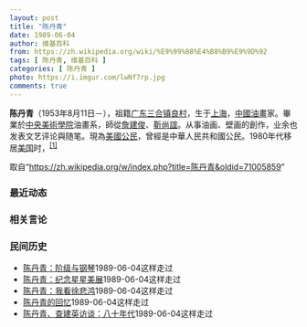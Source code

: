 ```yaml
---
layout: post
title: "陈丹青"
date: 1989-06-04
author: 维基百科
from: https://zh.wikipedia.org/wiki/%E9%99%88%E4%B8%B9%E9%9D%92
tags: [ 陈丹青, 维基百科 ]
categories: [ 陈丹青 ]
photo: https://i.imgur.com/lwNf7rp.jpg
comments: true
---
```

<div class="mw-parser-output">
<p><b>陈丹青</b>（1953年8月11日<span class="useeditintro" title="Template:BLP editintro">－</span>），祖籍<a href="/wiki/%E5%B9%BF%E4%B8%9C" class="mw-redirect" title="广东">广东</a><a href="/wiki/%E5%8F%B0%E5%B1%B1%E5%B8%82" title="台山市">三合镇良村</a>，生于<a href="/wiki/%E4%B8%8A%E6%B5%B7" class="mw-redirect" title="上海">上海</a>，<a href="/wiki/%E4%B8%AD%E5%9C%8B%E6%B2%B9%E7%95%AB" title="中國油畫">中國油畫</a>家。畢業於<a href="/wiki/%E4%B8%AD%E5%A4%AE%E7%BE%8E%E8%A1%93%E5%AD%B8%E9%99%A2" class="mw-redirect" title="中央美術學院">中央美術學院</a>油畫系，師從<a href="/wiki/%E8%A9%B9%E5%BB%BA%E4%BF%8A" title="詹建俊">詹建俊</a>、<a href="/wiki/%E9%9D%B3%E5%B0%9A%E8%AA%BC" class="mw-redirect" title="靳尚誼">靳尚誼</a>。从事油画、壁画的創作，业余也发表文艺评论與随笔。現為<a href="/wiki/%E7%BE%8E%E5%9B%BD%E5%85%AC%E6%B0%91" title="美国公民">美國公民</a>，曾經是中華人民共和國公民。1980年代移居<a href="/wiki/%E7%BE%8E%E5%9B%BD" title="美国">美国</a>时，<sup id="cite_ref-1" class="reference"><a href="#cite_note-1">[1]</a></sup>
</p>
</div><noscript><img src="//zh.wikipedia.org/wiki/Special:CentralAutoLogin/start?type=1x1" alt="" title="" width="1" height="1" style="border: none; position: absolute;"></noscript>
<div class="printfooter">取自“<a dir="ltr" href="https://zh.wikipedia.org/w/index.php?title=陈丹青&amp;oldid=71005859">https://zh.wikipedia.org/w/index.php?title=陈丹青&amp;oldid=71005859</a>”</div><div id="recent-news"><h3>最近动态</h3><ul></ul></div><div id="open-opinion"><h3>相关言论</h3><ul></ul></div><div id="mjls-record"><h3>民间历史</h3><ul><li><a href="https://nodebe4.github.io/mjlsh/1989-06-04/%E9%99%88%E4%B8%B9%E9%9D%92-%E9%98%B6%E7%BA%A7%E4%B8%8E%E9%92%A2%E7%90%B4/" title="陈丹青">陈丹青：阶级与钢琴</a><time>1989-06-04</time><a class="tag">这样走过</a></li>
<li><a href="https://nodebe4.github.io/mjlsh/1989-06-04/%E9%99%88%E4%B8%B9%E9%9D%92-%E7%BA%AA%E5%BF%B5%E6%98%9F%E6%98%9F%E7%BE%8E%E5%B1%95/" title="陈丹青">陈丹青：纪念星星美展</a><time>1989-06-04</time><a class="tag">这样走过</a></li>
<li><a href="https://nodebe4.github.io/mjlsh/1989-06-04/%E9%99%88%E4%B8%B9%E9%9D%92-%E6%88%91%E7%9C%8B%E5%BE%90%E6%82%B2%E9%B8%BF/" title="陈丹青">陈丹青：我看徐悲鸿</a><time>1989-06-04</time><a class="tag">这样走过</a></li>
<li><a href="https://nodebe4.github.io/mjlsh/1989-06-04/%E9%99%88%E4%B8%B9%E9%9D%92%E7%9A%84%E5%9B%9E%E5%BF%86/" title="">陈丹青的回忆</a><time>1989-06-04</time><a class="tag">这样走过</a></li>
<li><a href="https://nodebe4.github.io/mjlsh/1989-06-04/%E9%99%88%E4%B8%B9%E9%9D%92-%E6%9F%A5%E5%BB%BA%E8%8B%B1%E8%AE%BF%E8%B0%88-%E5%85%AB%E5%8D%81%E5%B9%B4%E4%BB%A3/" title="陈丹青、查建英访谈">陈丹青、查建英访谈：八十年代</a><time>1989-06-04</time><a class="tag">这样走过</a></li>
</ul></div>